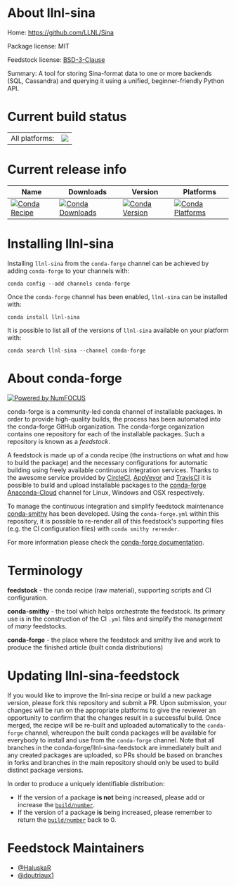 About llnl-sina
===============

Home: https://github.com/LLNL/Sina

Package license: MIT

Feedstock license: [BSD-3-Clause](https://github.com/conda-forge/llnl-sina-feedstock/blob/master/LICENSE.txt)

Summary: A tool for storing Sina-format data to one or more backends (SQL, Cassandra) and querying it using a unified, beginner-friendly Python API.

Current build status
====================


<table><tr><td>All platforms:</td>
    <td>
      <a href="https://dev.azure.com/conda-forge/feedstock-builds/_build/latest?definitionId=10985&branchName=master">
        <img src="https://dev.azure.com/conda-forge/feedstock-builds/_apis/build/status/llnl-sina-feedstock?branchName=master">
      </a>
    </td>
  </tr>
</table>

Current release info
====================

| Name | Downloads | Version | Platforms |
| --- | --- | --- | --- |
| [![Conda Recipe](https://img.shields.io/badge/recipe-llnl--sina-green.svg)](https://anaconda.org/conda-forge/llnl-sina) | [![Conda Downloads](https://img.shields.io/conda/dn/conda-forge/llnl-sina.svg)](https://anaconda.org/conda-forge/llnl-sina) | [![Conda Version](https://img.shields.io/conda/vn/conda-forge/llnl-sina.svg)](https://anaconda.org/conda-forge/llnl-sina) | [![Conda Platforms](https://img.shields.io/conda/pn/conda-forge/llnl-sina.svg)](https://anaconda.org/conda-forge/llnl-sina) |

Installing llnl-sina
====================

Installing `llnl-sina` from the `conda-forge` channel can be achieved by adding `conda-forge` to your channels with:

```
conda config --add channels conda-forge
```

Once the `conda-forge` channel has been enabled, `llnl-sina` can be installed with:

```
conda install llnl-sina
```

It is possible to list all of the versions of `llnl-sina` available on your platform with:

```
conda search llnl-sina --channel conda-forge
```


About conda-forge
=================

[![Powered by NumFOCUS](https://img.shields.io/badge/powered%20by-NumFOCUS-orange.svg?style=flat&colorA=E1523D&colorB=007D8A)](http://numfocus.org)

conda-forge is a community-led conda channel of installable packages.
In order to provide high-quality builds, the process has been automated into the
conda-forge GitHub organization. The conda-forge organization contains one repository
for each of the installable packages. Such a repository is known as a *feedstock*.

A feedstock is made up of a conda recipe (the instructions on what and how to build
the package) and the necessary configurations for automatic building using freely
available continuous integration services. Thanks to the awesome service provided by
[CircleCI](https://circleci.com/), [AppVeyor](https://www.appveyor.com/)
and [TravisCI](https://travis-ci.com/) it is possible to build and upload installable
packages to the [conda-forge](https://anaconda.org/conda-forge)
[Anaconda-Cloud](https://anaconda.org/) channel for Linux, Windows and OSX respectively.

To manage the continuous integration and simplify feedstock maintenance
[conda-smithy](https://github.com/conda-forge/conda-smithy) has been developed.
Using the ``conda-forge.yml`` within this repository, it is possible to re-render all of
this feedstock's supporting files (e.g. the CI configuration files) with ``conda smithy rerender``.

For more information please check the [conda-forge documentation](https://conda-forge.org/docs/).

Terminology
===========

**feedstock** - the conda recipe (raw material), supporting scripts and CI configuration.

**conda-smithy** - the tool which helps orchestrate the feedstock.
                   Its primary use is in the construction of the CI ``.yml`` files
                   and simplify the management of *many* feedstocks.

**conda-forge** - the place where the feedstock and smithy live and work to
                  produce the finished article (built conda distributions)


Updating llnl-sina-feedstock
============================

If you would like to improve the llnl-sina recipe or build a new
package version, please fork this repository and submit a PR. Upon submission,
your changes will be run on the appropriate platforms to give the reviewer an
opportunity to confirm that the changes result in a successful build. Once
merged, the recipe will be re-built and uploaded automatically to the
`conda-forge` channel, whereupon the built conda packages will be available for
everybody to install and use from the `conda-forge` channel.
Note that all branches in the conda-forge/llnl-sina-feedstock are
immediately built and any created packages are uploaded, so PRs should be based
on branches in forks and branches in the main repository should only be used to
build distinct package versions.

In order to produce a uniquely identifiable distribution:
 * If the version of a package **is not** being increased, please add or increase
   the [``build/number``](https://conda.io/docs/user-guide/tasks/build-packages/define-metadata.html#build-number-and-string).
 * If the version of a package **is** being increased, please remember to return
   the [``build/number``](https://conda.io/docs/user-guide/tasks/build-packages/define-metadata.html#build-number-and-string)
   back to 0.

Feedstock Maintainers
=====================

* [@HaluskaR](https://github.com/HaluskaR/)
* [@doutriaux1](https://github.com/doutriaux1/)

